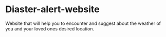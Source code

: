 # Diaster-alert-website
 Website that will help you to encounter and suggest about the weather of you and your loved ones desired location.
